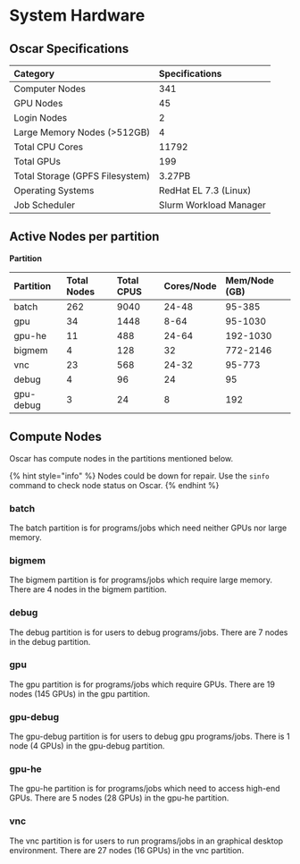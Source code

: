 # System Hardware

## Oscar Specifications

| Category | Specifications |
| :--- | :--- |
| Computer Nodes | 341 |
| GPU Nodes | 45 |
| Login Nodes | 2 |
| Large Memory Nodes \(&gt;512GB\) | 4 |
| Total CPU Cores | 11792 |
| Total GPUs | 199 |
| Total Storage \(GPFS Filesystem\) | 3.27PB |
| Operating Systems | RedHat EL 7.3 \(Linux\) |
| Job Scheduler | Slurm Workload Manager |

## Active Nodes per partition

**Partition**

| Partition | Total Nodes | Total CPUS | Cores/Node | Mem/Node \(GB\) |
| :--- | :--- | :--- | :--- | :--- |
| batch | 262 | 9040 | 24-48 | 95-385 |
| gpu | 34 | 1448 | 8-64 | 95-1030 |
| gpu-he | 11 | 488 | 24-64 | 192-1030 |
| bigmem | 4 | 128 | 32 | 772-2146 |
| vnc | 23 | 568 | 24-32 | 95-773 |
| debug | 4 | 96 | 24 | 95 |
| gpu-debug | 3 | 24 | 8 | 192 |

## Compute Nodes

Oscar has  compute nodes in the partitions mentioned below.

{% hint style="info" %}
Nodes could be down for repair. Use the `sinfo` command to check node status on Oscar.
{% endhint %}

### batch

The batch partition is for programs/jobs which need neither GPUs nor large memory.

### bigmem

The bigmem partition is for programs/jobs which require large memory. There are 4 nodes in the bigmem partition.

### debug

The debug partition is for users to debug programs/jobs. There are 7 nodes in the debug partition. 

### gpu

The gpu partition is for programs/jobs which require GPUs. There are 19 nodes \(145 GPUs\) in the gpu partition.

### gpu-debug

The gpu-debug partition is for users to debug gpu programs/jobs. There is 1 node \(4 GPUs\) in the gpu-debug partition.

### gpu-he

The gpu-he partition is for programs/jobs which need to access high-end GPUs. There are 5 nodes \(28 GPUs\) in the gpu-he partition.

### vnc

The vnc partition is for users to run programs/jobs in an graphical desktop environment. There are 27 nodes \(16 GPUs\) in the vnc partition.

